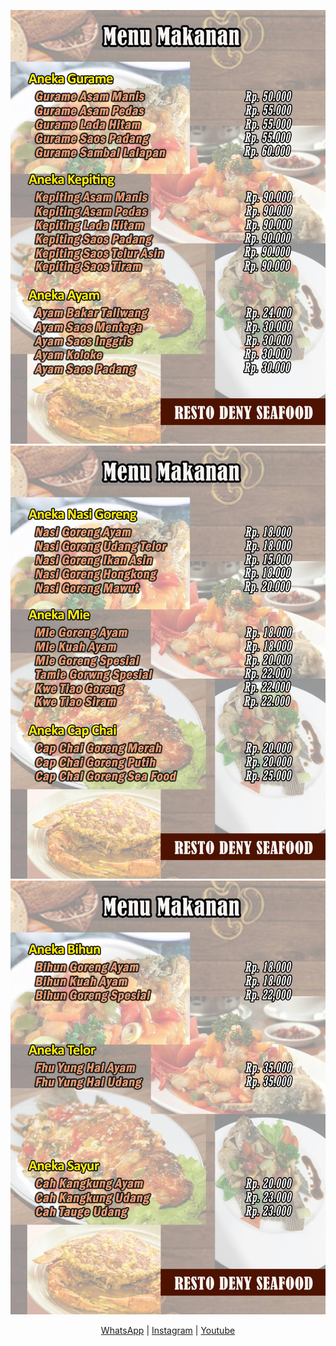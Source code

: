 
![git_banner_1200x200](https://raw.githubusercontent.com/restodeny/restodeny.github.io/main/restod2.jpg)
![git_banner_1200x200](https://raw.githubusercontent.com/restodeny/restodeny.github.io/main/restod1.jpg)
![git_banner_120](https://raw.githubusercontent.com/restodeny/restodeny.github.io/main/restod3.jpg)
<div align="center">
	<a class="text-blue" href="https://api.whatsapp.com/send?phone=628999587888)">WhatsApp</a> |
	<a class="text-blue" href="https://instagram.com/evositas">Instagram</a> |
	<a class="text-blue" href="https://www.youtube.com/@evositas">Youtube</a>
</div>
